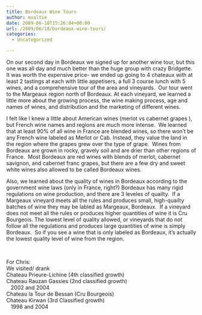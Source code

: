 ```yaml
---
title: Bordeaux Wine Tours
author: mvaltie
date: 2009-06-18T15:26:04+00:00
url: /2009/06/18/bordeaux-wine-tours/
categories:
  - Uncategorized

---
```

On our second day in Bordeaux we signed up for another wine tour, but this one was all day and much better than the huge group with crazy Bridgette. It was worth the expensive price- we ended up going to 4 chateaux with at least 2 tastings at each with little appetisers, a full 3 course lunch with 5 wines, and a comprehensive tour of the area and vineyards.  Our tour went to the Margeaux region north of Bordeaux. At each vineyard, we learned a little more about the growing process, the wine making process, age and names of wines, and distribution and the marketing of different wines.

I felt like I knew a little about American wines (merlot vs cabernet grapes ), but French wine names and regions are much more intense.  We learned that at least 90% of all wine in France are blended wines, so there won&#8217;t be any French wine labeled as Merlot or Cab. Instead, they value the land in the region where the grapes grew over the type of grape.  Wines from Bordeaux are grown in rocky, gravely soil and are drier than other regions of France.  Most Bordeaux are red wines with blends of merlot, cabernet savignon, and cabernet franc grapes, but there are a few dry and sweet white wines also allowed to be called Bordeaux wines.

Also, we learned about the quality of wines in Bordeaux according to the government wine laws (only in France, right?) Bordeaux has many rigid regulations on wine production, and there are 3 leveles of quailty.  If a Margeaux vineyard meets all the rules and produces small, high-quailty batches of wine they may be labled as Margeaux, Bordeaux.  If a vineyard does not meet all the rules or produces higher quantities of wine it is Cru Bourgeois. The lowest level of quality allowed, or vineyards that do not follow all the regulations and produces large quantities of wine is simply Bordeaux.  So if you see a wine that is only labeled as Bordeaux, it&#8217;s actually the lowest quality level of wine from the region.

 

For Chris:  
We visited/ drank  
Chateau Prieure-Lichine (4th classified growth)  
Chateau Rauzan Gassies (2nd classified growth)  
   2002 and 2004  
Chateau la Tour de Bessan (Cru Bourgeois)  
Chateau Kirwan (3rd Classified growth)  
   1998 and 2004